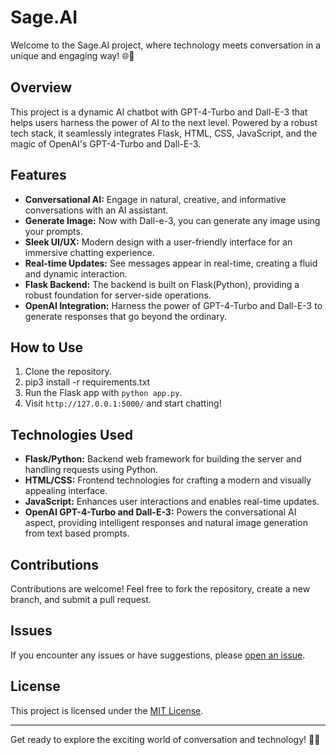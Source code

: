 # Sage.AI
Welcome to the Sage.AI project, where technology meets conversation in a unique and engaging way! 🌐💬

## Overview

This project is a dynamic AI chatbot with GPT-4-Turbo and Dall-E-3 that helps users harness the power of AI to the next level. Powered by a robust tech stack, it seamlessly integrates Flask, HTML, CSS, JavaScript, and the magic of OpenAI's GPT-4-Turbo and Dall-E-3.

## Features

- **Conversational AI:** Engage in natural, creative, and informative conversations with an AI assistant.
- **Generate Image:** Now with Dall-e-3, you can generate any image using your prompts.
- **Sleek UI/UX:** Modern design with a user-friendly interface for an immersive chatting experience.
- **Real-time Updates:** See messages appear in real-time, creating a fluid and dynamic interaction.
- **Flask Backend:** The backend is built on Flask(Python), providing a robust foundation for server-side operations.
- **OpenAI Integration:** Harness the power of GPT-4-Turbo and Dall-E-3 to generate responses that go beyond the ordinary.

## How to Use

1. Clone the repository.
2. pip3 install -r requirements.txt
3. Run the Flask app with `python app.py`.
4. Visit `http://127.0.0.1:5000/` and start chatting!

## Technologies Used

- **Flask/Python:** Backend web framework for building the server and handling requests using Python.
- **HTML/CSS:** Frontend technologies for crafting a modern and visually appealing interface.
- **JavaScript:** Enhances user interactions and enables real-time updates.
- **OpenAI GPT-4-Turbo and Dall-E-3:** Powers the conversational AI aspect, providing intelligent responses and natural image generation from text based prompts.

## Contributions

Contributions are welcome! Feel free to fork the repository, create a new branch, and submit a pull request.

## Issues

If you encounter any issues or have suggestions, please [open an issue](https://github.com/Shreyan1/Sage.AI/issues).

## License

This project is licensed under the [MIT License](LICENSE).

---

Get ready to explore the exciting world of conversation and technology! 🚀💬
